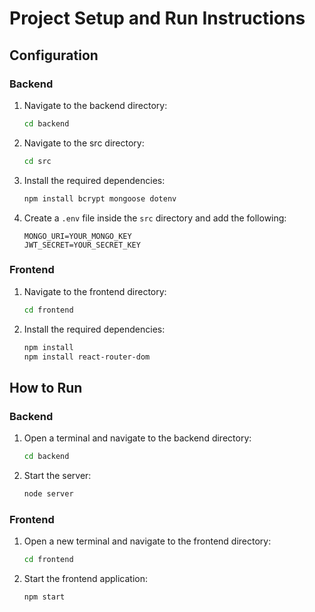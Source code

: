 # Project Setup and Run Instructions

## Configuration

### Backend
1. Navigate to the backend directory:
   ```bash
   cd backend
   ```
2. Navigate to the src directory:
   ```bash
   cd src
   ```
3. Install the required dependencies:
   ```bash
   npm install bcrypt mongoose dotenv
   ```
4. Create a `.env` file inside the `src` directory and add the following:
   ```env
   MONGO_URI=YOUR_MONGO_KEY
   JWT_SECRET=YOUR_SECRET_KEY
   ```

### Frontend
1. Navigate to the frontend directory:
   ```bash
   cd frontend
   ```
2. Install the required dependencies:
   ```bash
   npm install
   npm install react-router-dom
   ```

## How to Run

### Backend
1. Open a terminal and navigate to the backend directory:
   ```bash
   cd backend
   ```
2. Start the server:
   ```bash
   node server
   ```

### Frontend
1. Open a new terminal and navigate to the frontend directory:
   ```bash
   cd frontend
   ```
2. Start the frontend application:
   ```bash
   npm start
   ```

